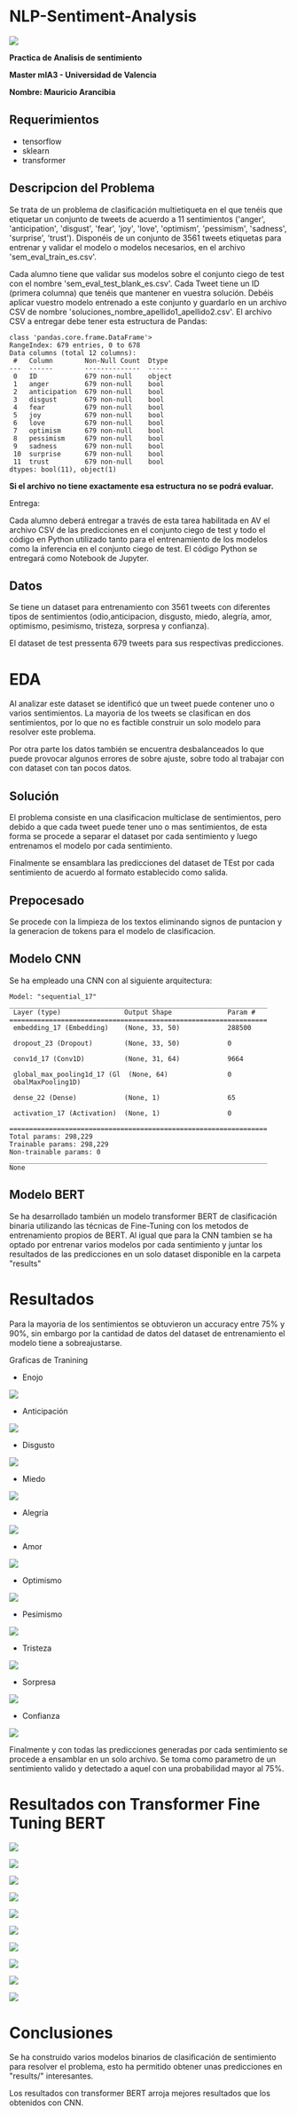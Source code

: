 # NLP-Sentiment-Analysis

![](img/bg.jpeg)

**Practica de Analisis de sentimiento**

**Master mIA3 - Universidad de Valencia**

**Nombre: Mauricio Arancibia**

## Requerimientos

- tensorflow
- sklearn
- transformer

## Descripcion del Problema

Se trata de un problema de clasificación multietiqueta en el que tenéis que etiquetar un conjunto de tweets de acuerdo a 11 sentimientos ('anger', 'anticipation', 'disgust', 'fear', 'joy', 'love', 'optimism', 'pessimism', 'sadness', 'surprise', 'trust').
Disponéis de un conjunto de 3561 tweets etiquetas para entrenar y validar el modelo o modelos necesarios, en el archivo 'sem_eval_train_es.csv'.

Cada alumno tiene que validar sus modelos sobre el conjunto ciego de test con el nombre 'sem_eval_test_blank_es.csv'. Cada Tweet tiene un ID (primera columna) que tenéis que mantener en vuestra solución. Debéis aplicar vuestro modelo entrenado a este conjunto y guardarlo en un archivo CSV de nombre 'soluciones_nombre_apellido1_apellido2.csv'. El archivo CSV a entregar debe tener esta estructura de Pandas:

```
class 'pandas.core.frame.DataFrame'>
RangeIndex: 679 entries, 0 to 678
Data columns (total 12 columns):
 #   Column        Non-Null Count  Dtype 
---  ------        --------------  ----- 
 0   ID            679 non-null    object
 1   anger         679 non-null    bool  
 2   anticipation  679 non-null    bool  
 3   disgust       679 non-null    bool  
 4   fear          679 non-null    bool  
 5   joy           679 non-null    bool  
 6   love          679 non-null    bool  
 7   optimism      679 non-null    bool  
 8   pessimism     679 non-null    bool  
 9   sadness       679 non-null    bool  
 10  surprise      679 non-null    bool  
 11  trust         679 non-null    bool  
dtypes: bool(11), object(1)

```

**Si el archivo no tiene exactamente esa estructura no se podrá evaluar.**

Entrega:

Cada alumno deberá entregar a través de esta tarea habilitada en AV el archivo CSV de las predicciones en el conjunto ciego de test y todo el código en Python utilizado tanto para el entrenamiento de los modelos como la inferencia en el conjunto ciego de test. El código Python se entregará como Notebook de Jupyter.

## Datos 

Se tiene un dataset para entrenamiento con 3561 tweets con diferentes tipos de sentimientos (odio,anticipacion, disgusto, miedo, alegría, amor, optimismo, pesimismo, tristeza, sorpresa y confianza). 

El dataset de test pressenta 679 tweets para sus respectivas predicciones.


# EDA

Al analizar este dataset se identificó que un tweet puede contener uno o varios sentimientos. La mayoria de los tweets se clasifican en dos sentimientos, por lo que no es factible construir un solo modelo para resolver este problema.

Por otra parte los datos también se encuentra desbalanceados lo que puede provocar algunos errores de sobre ajuste, sobre todo al trabajar con con dataset con tan pocos datos.

## Solución

El problema consiste en una clasificacion multiclase de sentimientos, pero debido a que cada tweet puede tener uno o mas sentimientos, de esta forma se procede a separar el dataset por cada sentimiento y luego entrenamos el modelo por cada sentimiento.

Finalmente se ensamblara las predicciones del dataset de TEst por cada sentimiento de acuerdo al formato establecido como salida.

## Prepocesado

Se procede con la limpieza de los textos eliminando signos de puntacion y la generacion de tokens para el modelo de clasificacion.

## Modelo CNN

Se ha empleado una CNN con al siguiente arquitectura:

```
Model: "sequential_17"
_________________________________________________________________
 Layer (type)                Output Shape              Param #   
=================================================================
 embedding_17 (Embedding)    (None, 33, 50)            288500    
                                                                 
 dropout_23 (Dropout)        (None, 33, 50)            0         
                                                                 
 conv1d_17 (Conv1D)          (None, 31, 64)            9664      
                                                                 
 global_max_pooling1d_17 (Gl  (None, 64)               0         
 obalMaxPooling1D)                                               
                                                                 
 dense_22 (Dense)            (None, 1)                 65        
                                                                 
 activation_17 (Activation)  (None, 1)                 0         
                                                                 
=================================================================
Total params: 298,229
Trainable params: 298,229
Non-trainable params: 0
_________________________________________________________________
None

```

## Modelo BERT

Se ha desarrollado también un modelo transformer BERT de clasificación binaria utilizando las técnicas de Fine-Tuning con los metodos de entrenamiento propios de BERT. Al igual que para la CNN tambien se ha optado por entrenar varios modelos por cada sentimiento y juntar los resultados de las predicciones en un solo dataset disponible en la carpeta "results"


# Resultados

Para la mayoria de los sentimientos se obtuvieron un accuracy entre 75% y 90%, sin embargo por la cantidad de datos del dataset de entrenamiento el modelo tiene a sobreajustarse.

Graficas de Tranining

- Enojo

![](img/accuracyanger.png)

- Anticipación

![](img/accuracyanticipation.png)

- Disgusto

![](img/accuracydisgust.png)

- Miedo

![](img/accuracyfear.png)

- Alegría

![](img/accuracyjoy.png)

- Amor

![](img/accuracylove.png)

- Optimismo

![](img/accuracyoptimism.png)

- Pesimismo

![](img/accuracypessimism.png)

- Tristeza

![](img/accuracysadness.png)

- Sorpresa

![](img/accuracysurprise.png)

- Confianza

![](img/accuracytrust.png)


Finalmente y con todas las predicciones generadas por cada sentimiento se procede a ensamblar en un solo archivo. Se toma como parametro de un sentimiento valido y detectado a aquel con una probabilidad mayor al 75%.

# Resultados con Transformer Fine Tuning BERT

![](img/bert_anger.png)

![](img/bert_anticipation.png)

![](img/bert_disgust.png)

![](img/bert_fear.png)

![](img/bert_joy.png)

![](img/bert_optimism.png)

![](img/bert_pessimism.png)

![](img/bert_sadness.png)

![](img/bert_surprise.png)

![](img/bert_trust.png)


# Conclusiones

Se ha construido varios modelos binarios de clasificación de sentimiento para resolver el problema, esto ha permitido obtener unas predicciones en "results/" interesantes.

Los resultados con transformer BERT arroja mejores resultados que los obtenidos con CNN. 


